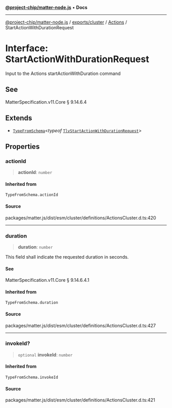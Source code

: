 [**@project-chip/matter-node.js**](../../../../../README.md) • **Docs**

***

[@project-chip/matter-node.js](../../../../../modules.md) / [exports/cluster](../../../README.md) / [Actions](../README.md) / StartActionWithDurationRequest

# Interface: StartActionWithDurationRequest

Input to the Actions startActionWithDuration command

## See

MatterSpecification.v11.Core § 9.14.6.4

## Extends

- [`TypeFromSchema`](../../../../tlv/README.md#typefromschemas)\<*typeof* [`TlvStartActionWithDurationRequest`](../README.md#tlvstartactionwithdurationrequest)\>

## Properties

### actionId

> **actionId**: `number`

#### Inherited from

`TypeFromSchema.actionId`

#### Source

packages/matter.js/dist/esm/cluster/definitions/ActionsCluster.d.ts:420

***

### duration

> **duration**: `number`

This field shall indicate the requested duration in seconds.

#### See

MatterSpecification.v11.Core § 9.14.6.4.1

#### Inherited from

`TypeFromSchema.duration`

#### Source

packages/matter.js/dist/esm/cluster/definitions/ActionsCluster.d.ts:427

***

### invokeId?

> `optional` **invokeId**: `number`

#### Inherited from

`TypeFromSchema.invokeId`

#### Source

packages/matter.js/dist/esm/cluster/definitions/ActionsCluster.d.ts:421
